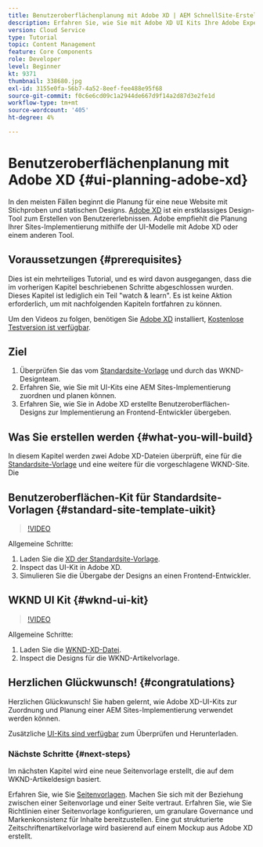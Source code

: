 ```yaml
---
title: Benutzeroberflächenplanung mit Adobe XD | AEM SchnellSite-Erstellung
description: Erfahren Sie, wie Sie mit Adobe XD UI Kits Ihre Adobe Experience Manager Sites-Implementierung entwerfen und beschleunigen können.
version: Cloud Service
type: Tutorial
topic: Content Management
feature: Core Components
role: Developer
level: Beginner
kt: 9371
thumbnail: 338680.jpg
exl-id: 3155e0fa-56b7-4a52-8eef-fee488e95f68
source-git-commit: f0c6e6cd09c1a2944de667d9f14a2d87d3e2fe1d
workflow-type: tm+mt
source-wordcount: '405'
ht-degree: 4%

---
```


# Benutzeroberflächenplanung mit Adobe XD {#ui-planning-adobe-xd}

In den meisten Fällen beginnt die Planung für eine neue Website mit Stichproben und statischen Designs. [Adobe XD](https://www.adobe.com/products/xd.html) ist ein erstklassiges Design-Tool zum Erstellen von Benutzererlebnissen. Adobe empfiehlt die Planung Ihrer Sites-Implementierung mithilfe der UI-Modelle mit Adobe XD oder einem anderen Tool.

## Voraussetzungen {#prerequisites}

Dies ist ein mehrteiliges Tutorial, und es wird davon ausgegangen, dass die im vorherigen Kapitel beschriebenen Schritte abgeschlossen wurden. Dieses Kapitel ist lediglich ein Teil &quot;watch &amp; learn&quot;. Es ist keine Aktion erforderlich, um mit nachfolgenden Kapiteln fortfahren zu können.

Um den Videos zu folgen, benötigen Sie [Adobe XD](https://www.adobe.com/products/xd/pricing/free-trial.html) installiert, [Kostenlose Testversion ist verfügbar](https://www.adobe.com/products/xd/pricing/free-trial.html).

## Ziel

1. Überprüfen Sie das vom [Standardsite-Vorlage](https://github.com/adobe/aem-site-template-standard) und durch das WKND-Designteam.
1. Erfahren Sie, wie Sie mit UI-Kits eine AEM Sites-Implementierung zuordnen und planen können.
1. Erfahren Sie, wie Sie in Adobe XD erstellte Benutzeroberflächen-Designs zur Implementierung an Frontend-Entwickler übergeben.

## Was Sie erstellen werden {#what-you-will-build}

In diesem Kapitel werden zwei Adobe XD-Dateien überprüft, eine für die [Standardsite-Vorlage](https://github.com/adobe/aem-site-template-standard) und eine weitere für die vorgeschlagene WKND-Site. Die

## Benutzeroberflächen-Kit für Standardsite-Vorlagen {#standard-site-template-uikit}

>[!VIDEO](https://video.tv.adobe.com/v/338680/?quality=12&learn=on)

Allgemeine Schritte:

1. Laden Sie die [XD der Standardsite-Vorlage](https://github.com/adobe/aem-site-template-standard/raw/main/files/wireframe.xd).
1. Inspect das UI-Kit in Adobe XD.
1. Simulieren Sie die Übergabe der Designs an einen Frontend-Entwickler.

## WKND UI Kit {#wknd-ui-kit}

>[!VIDEO](https://video.tv.adobe.com/v/30214/?quality=12&learn=on)

Allgemeine Schritte:

1. Laden Sie die [WKND-XD-Datei](https://github.com/adobe/aem-guides-wknd/releases/download/aem-guides-wknd-0.0.2/AEM_UI-kit-WKND-article-design.xd).
1. Inspect die Designs für die WKND-Artikelvorlage.

## Herzlichen Glückwunsch! {#congratulations}

Herzlichen Glückwunsch! Sie haben gelernt, wie Adobe XD-UI-Kits zur Zuordnung und Planung einer AEM Sites-Implementierung verwendet werden können.

Zusätzliche [UI-Kits sind verfügbar](https://www.adobe.com/products/xd/features/ui-kits.html) zum Überprüfen und Herunterladen.

### Nächste Schritte {#next-steps}

Im nächsten Kapitel wird eine neue Seitenvorlage erstellt, die auf dem WKND-Artikeldesign basiert.

Erfahren Sie, wie Sie [Seitenvorlagen](./page-templates.md). Machen Sie sich mit der Beziehung zwischen einer Seitenvorlage und einer Seite vertraut. Erfahren Sie, wie Sie Richtlinien einer Seitenvorlage konfigurieren, um granulare Governance und Markenkonsistenz für Inhalte bereitzustellen.  Eine gut strukturierte Zeitschriftenartikelvorlage wird basierend auf einem Mockup aus Adobe XD erstellt.
